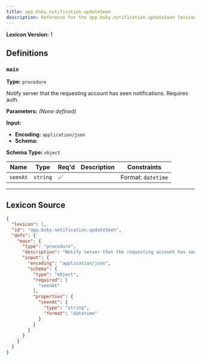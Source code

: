 ```yaml
---
title: app.bsky.notification.updateSeen
description: Reference for the app.bsky.notification.updateSeen lexicon
---
```

**Lexicon Version:** 1

## Definitions

<a name="main"></a>
### `main`

**Type:** `procedure`

Notify server that the requesting account has seen notifications. Requires auth.

**Parameters:** _(None defined)_

**Input:**

- **Encoding:** `application/json`
- **Schema:**

**Schema Type:** `object`

| Name | Type | Req'd  | Description | Constraints |
|------|------|----------|-------------|-------------|
| `seenAt` | `string` | ✅  |  | Format: `datetime` |

---

## Lexicon Source
```json
{
  "lexicon": 1,
  "id": "app.bsky.notification.updateSeen",
  "defs": {
    "main": {
      "type": "procedure",
      "description": "Notify server that the requesting account has seen notifications. Requires auth.",
      "input": {
        "encoding": "application/json",
        "schema": {
          "type": "object",
          "required": [
            "seenAt"
          ],
          "properties": {
            "seenAt": {
              "type": "string",
              "format": "datetime"
            }
          }
        }
      }
    }
  }
}
```
